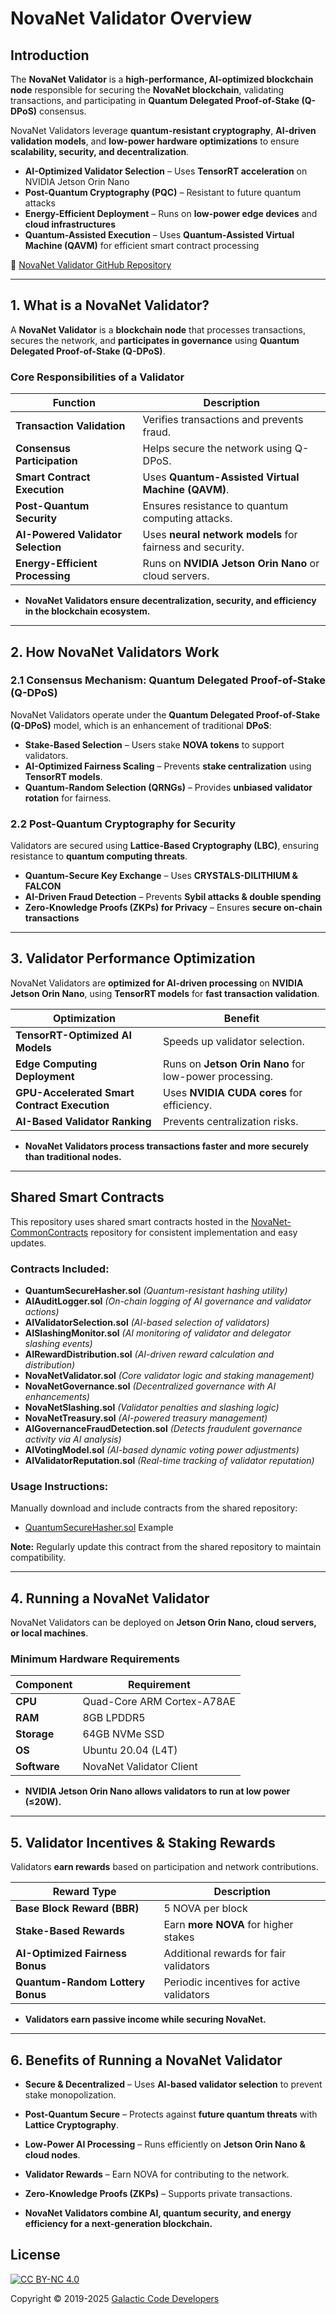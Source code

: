 # NovaNet Validator Overview

## **Introduction**
The **NovaNet Validator** is a **high-performance, AI-optimized blockchain node** responsible for securing the **NovaNet blockchain**, validating transactions, and participating in **Quantum Delegated Proof-of-Stake (Q-DPoS)** consensus.

NovaNet Validators leverage **quantum-resistant cryptography**, **AI-driven validation models**, and **low-power hardware optimizations** to ensure **scalability, security, and decentralization**.

* **AI-Optimized Validator Selection** – Uses **TensorRT acceleration** on NVIDIA Jetson Orin Nano  
* **Post-Quantum Cryptography (PQC)** – Resistant to future quantum attacks  
* **Energy-Efficient Deployment** – Runs on **low-power edge devices** and **cloud infrastructures**  
* **Quantum-Assisted Execution** – Uses **Quantum-Assisted Virtual Machine (QAVM)** for efficient smart contract processing  

🔗 [NovaNet Validator GitHub Repository](https://github.com/Galactic-Code-Developers/NovaNet-Validator)

---

## **1. What is a NovaNet Validator?**
A **NovaNet Validator** is a **blockchain node** that processes transactions, secures the network, and **participates in governance** using **Quantum Delegated Proof-of-Stake (Q-DPoS)**.

### **Core Responsibilities of a Validator**
| **Function** | **Description** |
|-------------|----------------|
| **Transaction Validation** | Verifies transactions and prevents fraud. |
| **Consensus Participation** | Helps secure the network using Q-DPoS. |
| **Smart Contract Execution** | Uses **Quantum-Assisted Virtual Machine (QAVM)**. |
| **Post-Quantum Security** | Ensures resistance to quantum computing attacks. |
| **AI-Powered Validator Selection** | Uses **neural network models** for fairness and security. |
| **Energy-Efficient Processing** | Runs on **NVIDIA Jetson Orin Nano** or cloud servers. |

* **NovaNet Validators ensure decentralization, security, and efficiency in the blockchain ecosystem.**  

---

## **2. How NovaNet Validators Work**
### **2.1 Consensus Mechanism: Quantum Delegated Proof-of-Stake (Q-DPoS)**
NovaNet Validators operate under the **Quantum Delegated Proof-of-Stake (Q-DPoS)** model, which is an enhancement of traditional **DPoS**:

* **Stake-Based Selection** – Users stake **NOVA tokens** to support validators.  
* **AI-Optimized Fairness Scaling** – Prevents **stake centralization** using **TensorRT models**.  
* **Quantum-Random Selection (QRNGs)** – Provides **unbiased validator rotation** for fairness.  

### **2.2 Post-Quantum Cryptography for Security**
Validators are secured using **Lattice-Based Cryptography (LBC)**, ensuring resistance to **quantum computing threats**.  

* **Quantum-Secure Key Exchange** – Uses **CRYSTALS-DILITHIUM & FALCON**  
* **AI-Driven Fraud Detection** – Prevents **Sybil attacks & double spending**  
* **Zero-Knowledge Proofs (ZKPs) for Privacy** – Ensures **secure on-chain transactions**  

---

## **3. Validator Performance Optimization**
NovaNet Validators are **optimized for AI-driven processing** on **NVIDIA Jetson Orin Nano**, using **TensorRT models** for **fast transaction validation**.

| **Optimization** | **Benefit** |
|----------------|------------|
| **TensorRT-Optimized AI Models** | Speeds up validator selection. |
| **Edge Computing Deployment** | Runs on **Jetson Orin Nano** for low-power processing. |
| **GPU-Accelerated Smart Contract Execution** | Uses **NVIDIA CUDA cores** for efficiency. |
| **AI-Based Validator Ranking** | Prevents centralization risks. |

* **NovaNet Validators process transactions faster and more securely than traditional nodes.**  

---
## Shared Smart Contracts

This repository uses shared smart contracts hosted in the [NovaNet-CommonContracts](https://github.com/Galactic-Code-Developers/NovaNet-CommonContracts) repository for consistent implementation and easy updates.

### Contracts Included:

- **QuantumSecureHasher.sol** *(Quantum-resistant hashing utility)*
- **AIAuditLogger.sol** *(On-chain logging of AI governance and validator actions)*
- **AIValidatorSelection.sol** *(AI-based selection of validators)*
- **AISlashingMonitor.sol** *(AI monitoring of validator and delegator slashing events)*
- **AIRewardDistribution.sol** *(AI-driven reward calculation and distribution)*
- **NovaNetValidator.sol** *(Core validator logic and staking management)*
- **NovaNetGovernance.sol** *(Decentralized governance with AI enhancements)*
- **NovaNetSlashing.sol** *(Validator penalties and slashing logic)*
- **NovaNetTreasury.sol** *(AI-powered treasury management)*
- **AIGovernanceFraudDetection.sol** *(Detects fraudulent governance activity via AI analysis)*
- **AIVotingModel.sol** *(AI-based dynamic voting power adjustments)*
- **AIValidatorReputation.sol** *(Real-time tracking of validator reputation)*

### Usage Instructions:
Manually download and include contracts from the shared repository:
- [QuantumSecureHasher.sol](https://github.com/Galactic-Code-Developers/NovaNet-CommonContracts/blob/main/contracts/QuantumSecureHasher.sol) Example

**Note:** Regularly update this contract from the shared repository to maintain compatibility.

---

## **4. Running a NovaNet Validator**
NovaNet Validators can be deployed on **Jetson Orin Nano, cloud servers, or local machines**.

### **Minimum Hardware Requirements**
| **Component** | **Requirement** |
|--------------|---------------|
| **CPU** | Quad-Core ARM Cortex-A78AE |
| **RAM** | 8GB LPDDR5 |
| **Storage** | 64GB NVMe SSD |
| **OS** | Ubuntu 20.04 (L4T) |
| **Software** | NovaNet Validator Client |

* **NVIDIA Jetson Orin Nano allows validators to run at low power (≤20W).**  

---

## **5. Validator Incentives & Staking Rewards**
Validators **earn rewards** based on participation and network contributions.

| **Reward Type** | **Description** |
|--------------|----------------|
| **Base Block Reward (BBR)** | 5 NOVA per block |
| **Stake-Based Rewards** | Earn **more NOVA** for higher stakes |
| **AI-Optimized Fairness Bonus** | Additional rewards for fair validators |
| **Quantum-Random Lottery Bonus** | Periodic incentives for active validators |

* **Validators earn passive income while securing NovaNet.**  

---

## **6. Benefits of Running a NovaNet Validator**
* **Secure & Decentralized** – Uses **AI-based validator selection** to prevent stake monopolization.  
* **Post-Quantum Secure** – Protects against **future quantum threats** with **Lattice Cryptography**.  
* **Low-Power AI Processing** – Runs efficiently on **Jetson Orin Nano & cloud nodes**.  
* **Validator Rewards** – Earn NOVA for contributing to the network.  
* **Zero-Knowledge Proofs (ZKPs)** – Supports private transactions.  

* **NovaNet Validators combine AI, quantum security, and energy efficiency for a next-generation blockchain.**  

## License

[![CC BY-NC 4.0][cc-by-nc-image]][cc-by-nc]

[cc-by-nc]: https://creativecommons.org/licenses/by-nc/4.0/
[cc-by-nc-image]: https://licensebuttons.net/l/by-nc/4.0/88x31.png
[cc-by-nc-shield]: https://img.shields.io/badge/License-CC%20BY--NC%204.0-lightgrey.svg

Copyright © 2019-2025 [Galactic Code Developers](https://github.com/Galactic-Code-Developers)
